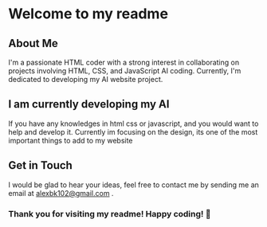 # Welcome to my readme

## About Me
I'm a passionate HTML coder with a strong interest in collaborating on projects involving HTML, CSS, and JavaScript AI coding. Currently, I'm dedicated to developing my AI website project.
## I am currently developing my AI 
If you have any knowledges in html css or javascript, and you would want to help and develop it.
Currently im focusing on the design, its one of the most important things to add to my website
  
## Get in Touch
I would be glad to hear your ideas, feel free to contact me by sending me an email at alexbk102@gmail.com . 

### Thank you for visiting my readme! Happy coding! 🚀 
